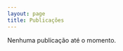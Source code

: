 ```yaml
---
layout: page
title: Publicações
---
```


<p class="message">
  Nenhuma publicação até o momento.
</p>
